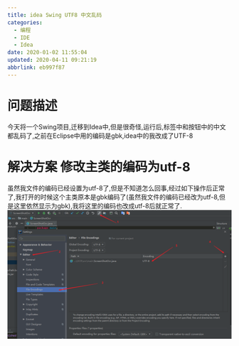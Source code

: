 ```yaml
---
title: idea Swing UTF8 中文乱码
categories: 
  - 编程
  - IDE
  - Idea
date: 2020-01-02 11:55:04
updated: 2020-04-11 09:21:19
abbrlink: eb997f87
---
```

# 问题描述
今天将一个Swing项目,迁移到Idea中,但是很奇怪,运行后,标签中和按钮中的中文都乱码了,之前在Eclipse中用的编码是gbk,idea中的我改成了UTF-8

# 解决方案 修改主类的编码为utf-8
虽然我文件的编码已经设置为utf-8了,但是不知道怎么回事,经过如下操作后正常了,我打开的时候这个主类原本是gbk编码了(虽然我文件的编码已经改为utf-8,但是这里依然显示为gbk),我将这里的编码也改成utf-8后就正常了.
![这里有一张图片](https://raw.githubusercontent.com/lanlan2017/images/master/Blog/Java/IDE/Idea/SwingGarbledSolution/1.png)
<!-- Blog/Java/IDE/Idea/SwingGarbledSolution/ -->

